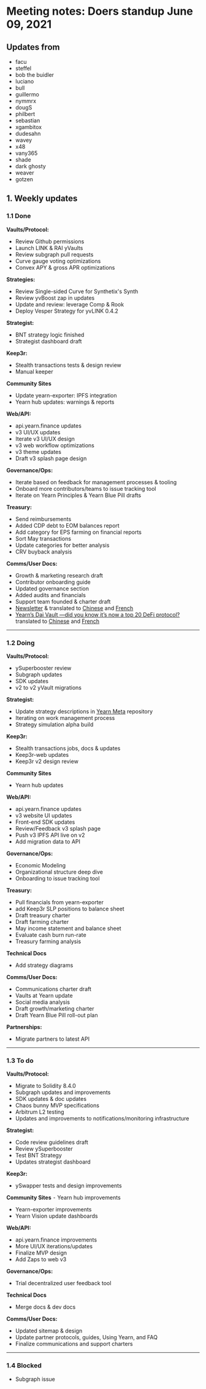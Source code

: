 # Meeting notes: Doers standup June 09, 2021
## Updates from
- facu
- steffel
- bob the buidler
- luciano
- bull
- guillermo
- nymmrx
- dougS
- philbert
- sebastian
- xgambitox
- dudesahn
- wavey
- x48
- vany365
- shade
- dark ghosty
- weaver
- gotzen

## 1. Weekly updates
### 1.1 Done

**Vaults/Protocol:**
- Review Github permissions
- Launch LINK & RAI yVaults
- Review subgraph pull requests
- Curve gauge voting optimizations
- Convex APY & gross APR optimizations

**Strategies:**
- Review Single-sided Curve for Synthetix's Synth
- Review yvBoost zap in updates
- Update and review: leverage Comp & Rook
- Deploy Vesper Strategy for yvLINK 0.4.2

**Strategist:**
- BNT strategy logic finished
- Strategist dashboard draft

**Keep3r:**
- Stealth transactions tests & design review
- Manual keeper

**Community Sites**
- Update yearn-exporter: IPFS integration
- Yearn hub updates: warnings & reports

**Web/API:**
- api.yearn.finance updates
- v3 UI/UX updates
- Iterate v3 UI/UX design   
- v3 web workflow optimizations
- v3 theme updates
- Draft v3 splash page design


**Governance/Ops:**
- Iterate based on feedback for management processes & tooling
- Onboard more contributors/teams to issue tracking tool
- Iterate on Yearn Principles & Yearn Blue Pill drafts

**Treasury:**
- Send reimbursements
- Added CDP debt to EOM balances report
- Add category for EPS farming on financial reports
- Sort May transactions
- Update categories for better analysis
- CRV buyback analysis

**Comms/User Docs:**
- Growth & marketing research draft
- Contributor onboarding guide
- Updated governance section
- Added audits and financials
- Support team founded & charter draft
- [Newsletter](https://yearn.substack.com/p/yearn-finance-newsletter-36) & translated to [Chinese](https://mp.weixin.qq.com/s/HEfZXzLvgeWiywWlNtAk_w) and [French](https://cryptoouf.com/newsletter/yearn-36)
- [Yearn’s Dai Vault —did you know it’s now a top 20 DeFi protocol?](https://wot-is-goin-on.medium.com/yearns-dai-vault-64fbadc23427) translated to [Chinese](https://mp.weixin.qq.com/s/KcQ9-EuHhMF_l6OuDvxtHw) and [French](https://cryptoouf.com/newsletter/dai-vault)

---

### 1.2 Doing
**Vaults/Protocol:**
- ySuperbooster review 
- Subgraph updates
- SDK updates
- v2 to v2 yVault migrations

**Strategist:**
- Update strategy descriptions in [Yearn Meta](https://github.com/yearn/yearn-meta) repository
- Iterating on work management process
- Strategy simulation alpha build

**Keep3r:**
- Stealth transactions jobs, docs & updates
- Keep3r-web updates
- Keep3r v2 design review

**Community Sites**
- Yearn hub updates

**Web/API:**
- api.yearn.finance updates
- v3 website UI updates
- Front-end SDK updates
- Review/Feedback v3 splash page
- Push v3 IPFS API live on v2
- Add migration data to API

**Governance/Ops:**
- Economic Modeling
- Organizational structure deep dive
- Onboarding to issue tracking tool

**Treasury:**
- Pull financials from yearn-exporter
- add Keep3r SLP positions to balance sheet    
- Draft treasury charter
- Draft farming charter
- May income statement and balance sheet
- Evaluate cash burn run-rate
- Treasury farming analysis

**Technical Docs**
- Add strategy diagrams

**Comms/User Docs:**
- Communications charter draft
- Vaults at Yearn update
- Social media analysis    
- Draft growth/marketing charter
- Draft Yearn Blue Pill roll-out plan

**Partnerships:**
- Migrate partners to latest API

---

### 1.3 To do

**Vaults/Protocol:**
- Migrate to Solidity 8.4.0
- Subgraph updates and improvements
- SDK updates & doc updates
- Chaos bunny MVP specifications
- Arbitrum L2 testing
- Updates and improvements to notifications/monitoring infrastructure


**Strategist:**
- Code review guidelines draft
- Review ySuperbooster
- Test BNT Strategy
- Updates strategist dashboard

**Keep3r:**
- ySwapper tests and design improvements

**Community Sites**
⁃ Yearn hub improvements
- Yearn-exporter improvements
- Yearn Vision update dashboards

**Web/API:**
- api.yearn.finance improvements
- More UI/UX iterations/updates
- Finalize MVP design
- Add Zaps to web v3

**Governance/Ops:**
- Trial decentralized user feedback tool

**Technical Docs**
- Merge docs & dev docs

**Comms/User Docs:**
- Updated sitemap & design
- Update partner protocols, guides, Using Yearn, and FAQ
- Finalize communications and support charters

---
### 1.4 Blocked
- Subgraph issue

